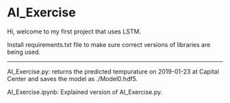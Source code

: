 # AI_Exercise
Hi, welcome to my first project that uses LSTM.

Install requirements.txt file to make sure correct versions of libraries are being used.

---------------------

AI_Exercise.py: returns the predicted tempurature on 2019-01-23 at Capital Center and saves the model as ./Model0.hdf5.

AI_Exercise.ipynb: Explained version of AI_Exercise.py.
